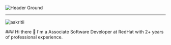 ![Header Ground](https://github.com/drcoolsanjeev/drcoolsanjeev/blob/master/images/header.jpeg)
<hr/>
<p align="left"> <img src="https://komarev.com/ghpvc/?username=drcoolsanjeev" alt="aakritii" /> </p>
### Hi there 👋
I'm a Associate Software Developer at RedHat with 2+ years of professional experience. 
<!--
**drcoolsanjeev/drcoolsanjeev** is a ✨ _special_ ✨ repository because its `README.md` (this file) appears on your GitHub profile.

Here are some ideas to get you started:

- 🔭 I’m currently working on ...
- 🌱 I’m currently learning ...
- 👯 I’m looking to collaborate on ...
- 🤔 I’m looking for help with ...
- 💬 Ask me about ...
- 📫 How to reach me: ...
- 😄 Pronouns: ...
- ⚡ Fun fact: ...
-->

<br>
<h3 align="center">Stats</h3>
<br>

<p align="center"><img align="center" src="https://github-readme-stats.vercel.app/api/top-langs/?username=drcoolsanjeev&layout=compact&hide=html" alt="aakriti-salampuria" /> </p>
<p align="center">&nbsp;<img align="center" src="https://github-readme-stats.vercel.app/api?username=drcoolsanjeev&show_icons=true&count_private=true" alt="aakriti-salampuria" /></p>


<br>
